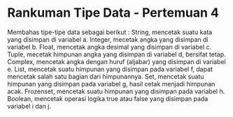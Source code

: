 # Rankuman Tipe Data - Pertemuan 4
Membahas tipe-tipe data sebagai berikut :
String, mencetak suatu kata yang disimpan di variabel a.
Integer, mecetak angka yang disimpan di variabel b.
Float, mencetak angka desimal yang disimpan di variabel c.
Tuple, mecetak himpunan angka yang disimpan di variabel d, bersifat tetap.
Complex, mencetak angka dengan huruf (aljabar) yang disimpan di variabel e.
List, mencetak suatu himpunan yang disimpan pada variabel f, dapat mencetak salah satu bagian dari himpunannya.
Set, mencetak suatu himpunan yang disimpan pada variabel g, hasil cetak menjadi himpunan acak.
Frozenset, mencetak suatu himpunan yang disimpan pada variabel h.
Boolean, mencetak operasi logika true atau false yang disimpan pada variabel i dan j.